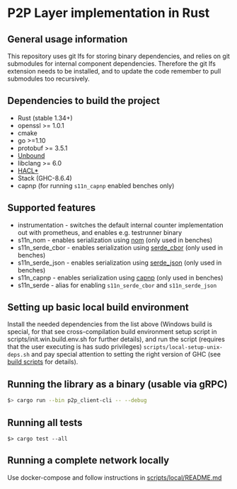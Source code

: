# P2P Layer implementation in Rust
## General usage information
This repository uses git lfs for storing binary dependencies, and relies on git submodules for internal component dependencies. Therefore the git lfs extension needs to be installed, and to update the code remember to pull submodules too recursively.

## Dependencies to build the project
* Rust (stable 1.34+)
* openssl >= 1.0.1
* cmake
* go >=1.10
* protobuf >= 3.5.1
* [Unbound](https://www.nlnetlabs.nl/projects/unbound/about/)
* libclang >= 6.0
* [HACL*](https://github.com/mitls/hacl-c)
* Stack (GHC-8.6.4)
* capnp (for running `s11n_capnp` enabled benches only)

## Supported features
* instrumentation - switches the default internal counter implementation out with prometheus, and enables e.g. testrunner binary
* s11n_nom - enables serialization using [nom](https://crates.io/crates/nom) (only used in benches)
* s11n_serde_cbor - enables serialization using [serde_cbor](https://crates.io/crates/serde_cbor) (only used in benches)
* s11n_serde_json - enables serialization using [serde_json](https://crates.io/crates/serde_json) (only used in benches)
* s11n_capnp - enables serialization using [capnp](https://crates.io/crates/capnp) (only used in benches)
* s11n_serde - alias for enabling `s11n_serde_cbor` and `s11n_serde_json`


## Setting up basic local build environment
Install the needed dependencies from the list above (Windows build is special, for that see cross-compilation build environment setup script in scripts/init.win.build.env.sh for further details), and run the script (requires that the user executing is has sudo privileges) `scripts/local-setup-unix-deps.sh` and pay special attention to setting the right version of GHC (see [build scripts](/scripts/init.build.env.sh#L16) for details).

## Running the library as a binary (usable via gRPC)
```bash
$> cargo run --bin p2p_client-cli -- --debug
```

## Running all tests
```
$> cargo test --all
```

## Running a complete network locally
Use docker-compose and follow instructions in [scripts/local/README.md](/scripts/local)
